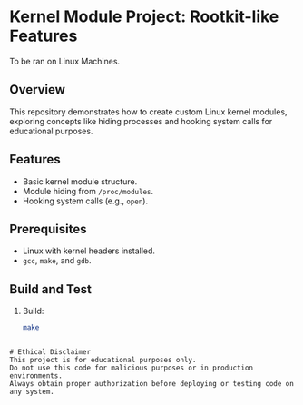 # Kernel Module Project: Rootkit-like Features
 To be ran on Linux Machines.
## Overview
This repository demonstrates how to create custom Linux kernel modules, 
exploring concepts like hiding processes and hooking system calls for educational purposes.

## Features
- Basic kernel module structure.
- Module hiding from `/proc/modules`.
- Hooking system calls (e.g., `open`).

## Prerequisites
- Linux with kernel headers installed.
- `gcc`, `make`, and `gdb`.

## Build and Test
1. Build:
   ```bash
   make
  ```

# Ethical Disclaimer
This project is for educational purposes only. 
Do not use this code for malicious purposes or in production environments. 
Always obtain proper authorization before deploying or testing code on any system.